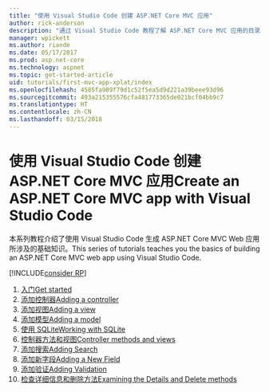```yaml
---
title: "使用 Visual Studio Code 创建 ASP.NET Core MVC 应用"
author: rick-anderson
description: "通过 Visual Studio Code 教程了解 ASP.NET Core MVC 应用的目录。"
manager: wpickett
ms.author: riande
ms.date: 05/17/2017
ms.prod: asp.net-core
ms.technology: aspnet
ms.topic: get-started-article
uid: tutorials/first-mvc-app-xplat/index
ms.openlocfilehash: 4585fa989f79d1c52f5ea5d9d221a39beee93d96
ms.sourcegitcommit: 493a215355576cfa481773365de021bcf04bb9c7
ms.translationtype: HT
ms.contentlocale: zh-CN
ms.lasthandoff: 03/15/2018
---
```

# <a name="create-an-aspnet-core-mvc-app-with-visual-studio-code"></a><span data-ttu-id="33a5c-103">使用 Visual Studio Code 创建 ASP.NET Core MVC 应用</span><span class="sxs-lookup"><span data-stu-id="33a5c-103">Create an ASP.NET Core MVC app with Visual Studio Code</span></span>

<span data-ttu-id="33a5c-104">本系列教程介绍了使用 Visual Studio Code 生成 ASP.NET Core MVC Web 应用所涉及的基础知识。</span><span class="sxs-lookup"><span data-stu-id="33a5c-104">This series of tutorials teaches you the basics of building an ASP.NET Core MVC web app using Visual Studio Code.</span></span> 

[!INCLUDE[consider RP](../../includes/razor.md)]

1. [<span data-ttu-id="33a5c-105">入门</span><span class="sxs-lookup"><span data-stu-id="33a5c-105">Get started</span></span>](xref:tutorials/first-mvc-app-xplat/start-mvc)
1. [<span data-ttu-id="33a5c-106">添加控制器</span><span class="sxs-lookup"><span data-stu-id="33a5c-106">Adding a controller</span></span>](xref:tutorials/first-mvc-app-xplat/adding-controller)
1. [<span data-ttu-id="33a5c-107">添加视图</span><span class="sxs-lookup"><span data-stu-id="33a5c-107">Adding a view</span></span>](xref:tutorials/first-mvc-app-xplat/adding-view)
1. [<span data-ttu-id="33a5c-108">添加模型</span><span class="sxs-lookup"><span data-stu-id="33a5c-108">Adding a model</span></span>](xref:tutorials/first-mvc-app-xplat/adding-model)
1. [<span data-ttu-id="33a5c-109">使用 SQLite</span><span class="sxs-lookup"><span data-stu-id="33a5c-109">Working with SQLite</span></span>](xref:tutorials/first-mvc-app-xplat/working-with-sql)
1. [<span data-ttu-id="33a5c-110">控制器方法和视图</span><span class="sxs-lookup"><span data-stu-id="33a5c-110">Controller methods and views</span></span>](xref:tutorials/first-mvc-app-xplat/controller-methods-views)
1. [<span data-ttu-id="33a5c-111">添加搜索</span><span class="sxs-lookup"><span data-stu-id="33a5c-111">Adding Search</span></span>](xref:tutorials/first-mvc-app-xplat/search)
1. [<span data-ttu-id="33a5c-112">添加新字段</span><span class="sxs-lookup"><span data-stu-id="33a5c-112">Adding a New Field</span></span>](xref:tutorials/first-mvc-app-xplat/new-field)
1. [<span data-ttu-id="33a5c-113">添加验证</span><span class="sxs-lookup"><span data-stu-id="33a5c-113">Adding Validation</span></span>](xref:tutorials/first-mvc-app-xplat/validation)
1. [<span data-ttu-id="33a5c-114">检查详细信息和删除方法</span><span class="sxs-lookup"><span data-stu-id="33a5c-114">Examining the Details and Delete methods</span></span>](xref:tutorials/first-mvc-app/details)
